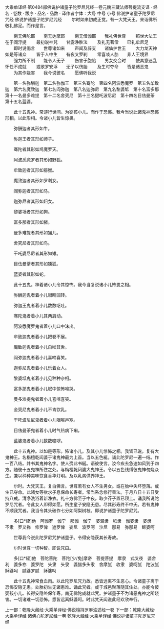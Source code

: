 大乘单译经·第0484部佛说护诸童子陀罗尼咒经一卷元魏三藏法师菩提流支译
· 经名 · 卷数 · 跋序
· 品名 · 品数 · 译作者字体：大号 中号 小号
佛说护诸童子陀罗尼咒经
佛说护诸童子陀罗尼咒经
　　尔时如来初成正觉。有一大梵天王。来诣佛所敬礼佛足。而作是言。

　　南无佛陀耶　　南无达摩耶
　　南无僧伽耶　　我礼佛世尊
　　照世大法王　　在于阎浮提
　　最初说神咒　　甘露净胜法
　　及礼无著僧　　已礼牟尼足
　　即时说偈言　　世尊诸如来
　　声闻及辟支　　诸仙护世王
　　大力龙天神　　如是等诸众
　　皆于人中生　　有夜叉罗刹
　　常喜啖人胎　　非人王境界
　　强力所不制　　能令人无子
　　伤害于胞胎　　男女交会时
　　使其意迷乱　　怀任不成就
　　或歌罗安浮　　无子以伤胎
　　及生时夺命　　皆是诸恶鬼
　　为其作娆害　　我今说彼名
　　愿佛听我说

　　第一名弥酬迦　第二名弥伽王　第三名骞陀　第四名阿波悉魔罗　第五名牟致迦　第六名魔致迦　第七名阎弥迦　第八名迦弥尼　第九名黎婆坻　第十名富多那　第十一名曼多难提　第十二名舍究尼　第十三名揵吒波尼尼　第十四名目佉曼荼　第十五名蓝婆。

　　此十五鬼神。常游行世间。为婴孩小儿。而作于恐怖。我今当说此诸鬼神恐怖形相。以此形相。令诸小儿皆生惊畏。

　　弥酬迦者其形如牛。

　　弥迦王者其形如师子。

　　骞陀者其形如鸠魔罗天。

　　阿波悉魔罗者其形如野狐。

　　牟致迦者其形如猕猴。

　　魔致迦者其形如罗刹女。

　　阎弥迦者其形如马。

　　迦弥尼者其形如妇女。

　　黎婆坻者其形如狗。

　　富多那者其形如猪。

　　曼多难提者其形如猫儿。

　　舍究尼者其形如鸟。

　　干吒婆尼尼者其形如雉。

　　目佉曼荼者其形如獯狐。

　　蓝婆者其形如蛇。

　　此十五鬼。神着诸小儿令其惊怖。我今当复说诸小儿怖畏之相。

　　弥酬迦鬼者着小儿眼睛回转。

　　弥迦王鬼者着小儿数数呕吐。

　　骞陀鬼者着小儿其两肩动。

　　阿波悉魔罗鬼者着小儿口中沫出。

　　牟致迦鬼者着小儿把卷不展。

　　魔致迦鬼者着小儿自啮其舌。

　　阎弥迦鬼者着小儿喜啼喜笑。

　　迦弥尼鬼者着小儿乐着女人。

　　黎婆坻鬼者着小儿见种种杂相。

　　富多那鬼者着小儿眠中惊怖啼哭。

　　曼多难提鬼者着小儿喜啼喜笑。

　　金究尼鬼者着小儿不肯饮乳。

　　干吒波尼尼鬼者着小儿咽喉声塞。

　　目佉曼荼鬼者着小儿时气热病下痢。

　　蓝婆鬼者着小儿数数噫哕。

　　此十五鬼神。以如是等形。怖诸小儿。及其小儿惊怖之相。我皆已说。复有大鬼神王。名栴檀乾闼婆于诸鬼神最为上首。当以五色綖。诵此陀罗尼一遍一结。作一百八结。并书其鬼神名字。使人赍此书綖。语彼使言。汝今疾去急速如风到于四方。随彼十五鬼神所住之处。与栴檀乾闼婆大鬼神王。令以五色线缚彼鬼神勿娆众生。兼以种种美味饮食香华灯明。及以乳粥供养神王。

　　尔时。大梵天王。复白佛言。世尊若有女人不生男女。或在胎中失坏堕落。或生已夺命。此诸女等欲求子息保命长寿者。常当系念修行善法。于月八日十五日受持八戒。清净洗浴着新净衣。礼十方佛至于中夜。取少芥子置已顶上。诵我所说陀罗尼咒者。令此女人即得如愿。所生童子安隐无患。尽其形寿终不中夭。若有鬼神不顺我咒者。我当令其头破作七分如阿梨树枝。即说护诸童子陀罗尼咒。

　　多[口*絰]他　阿伽罗　伽宁　那伽　伽宁　婆漏隶　秖隶　伽婆隶　婆隶　不隶　罗叉祢　修罗俾　遮罗俾　娑尼　波罗呵　沙尼　那易　弥那易　稣婆呵

　　世尊我今说此陀罗尼咒护诸童子。令得安隐获其长寿故。

　　尔时世尊一切种智。即说咒曰。

　　多[口*絰]他　菩陀菩陀　菩陀[少/兔]摩帝　菩提菩提　摩隶　式叉夜　婆舍利　婆多祢　婆罗陀　头隶　头隶　婆腊多头隶　舍摩腻　收隶　婆呵腻　陀波腻　稣婆呵　腻婆罗腻　稣婆呵

　　此十五鬼神常食血肉。以此陀罗尼咒力故。悉皆远离不生恶心。令诸童子离于恐怖安隐无患。处胎初生无诸患难。诵此咒者。或于城邑聚落随其住处。亦能令彼婴孩小儿。长得安隐终保年寿。南无佛陀成就此咒。护诸童子不为诸恶鬼神之所娆害。一切诸难一切恐怖。悉皆远离稣婆呵。时此梵天闻说此经欢欣奉行。

上一部：乾隆大藏经·大乘单译经·佛说檀持罗麻油述经一卷
下一部：乾隆大藏经·大乘单译经·诸佛心陀罗尼经一卷
乾隆大藏经·大乘单译经·佛说护诸童子陀罗尼咒经